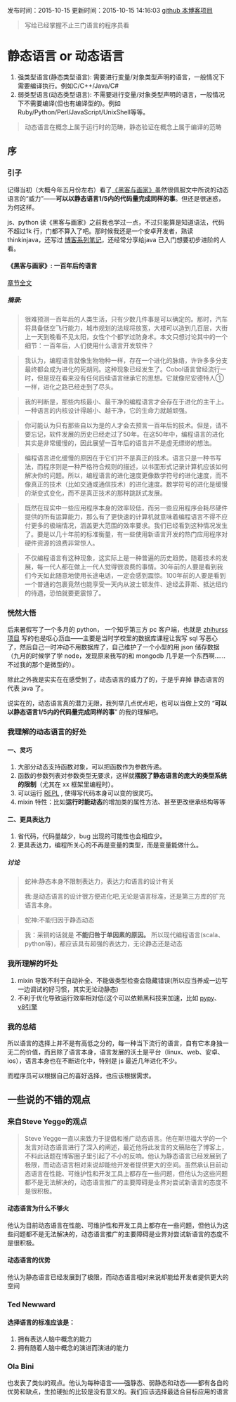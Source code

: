 发布时间：2015-10-15
更新时间：2015-10-15 14:16:03
[github 本博客项目](https://github.com/SimplyY/Blog/)

> 写给已经掌握不止三门语言的程序员看

# 静态语言 or 动态语言
1. 强类型语言(静态类型语言): 需要进行变量/对象类型声明的语言，一般情况下需要编译执行。例如C/C++/Java/C#
2. 弱类型语言(动态类型语言): 不需要进行变量/对象类型声明的语言，一般情况下不需要编译(但也有编译型的)。例如 Ruby/Python/Perl/JavaScript/UnixShell等等。

> 动态语言在概念上属于运行时的范畴，静态验证在概念上属于编译的范畴

## 序
### 引子

记得当初（大概今年五月份左右）看了[《黑客与画家》](https://book.douban.com/subject/6021440/)虽然很佩服文中所说的动态语言的“威力”——**可以以静态语言1/5内的代码量完成同样的事**。但还是很迷惑，为何这样。

js、python 读《黑客与画家》之前我也学过一点，不过只能算是知道语法，代码不超过1k 行，门都不算入了吧。那时候我还是一个安卓开发者，熟读 thinkinjava，还写过 [博客系列笔记](http://simplyy.space/blog/tag/thinkinjava%20%E7%AC%94%E8%AE%B0)，还经常分享给java 已入门想要初步进阶的人看。

#### 《黑客与画家》: 一百年后的语言
[章节全文](http://article.yeeyan.org/view/159737/178070)
##### 摘录:
> 很难预测一百年后的人类生活，只有少数几件事是可以确定的。那时，汽车将具备低空飞行能力，城市规划的法规将放宽，大楼可以造到几百层，大街上一天到晚看不见太阳，女性个个都学过防身术。本文只想讨论其中的一个细节：一百年后，人们使用什么语言开发软件？

> 我认为，编程语言就像生物物种一样，存在一个进化的脉络，许许多多分支最终都会成为进化的死胡同。这种现象已经发生了。Cobol语言曾经流行一时，但是现在看来没有任何后续语言继承它的思想。它就像尼安德特人①一样，进化之路已经走到了尽头。

> 我的判断是，那些内核最小、最干净的编程语言才会存在于进化的主干上。一种语言的内核设计得越小、越干净，它的生命力就越顽强。

> 你可能认为只有那些自以为是的人才会去预言一百年后的技术。但是，请不要忘记，软件发展的历史已经走过了50年。在这50年中，编程语言的进化其实是非常缓慢的，因此展望一百年后的语言并不是虚无缥缈的想法。

> 编程语言进化缓慢的原因在于它们并不是真正的技术。语言只是一种书写法，而程序则是一种严格符合规则的描述，以书面形式记录计算机应该如何解决你的问题。所以，编程语言的进化速度更像数学符号的进化速度，而不像真正的技术（比如交通或通信技术）的进化速度。数学符号的进化是缓慢的渐变式变化，而不是真正技术的那种跳跃式发展。

> 既然在现实中一些应用程序本身的效率较低，而另一些应用程序会耗尽硬件提供的所有运算能力，那么有了更快速的计算机就意味着编程语言不得不应付更多的极端情况，涵盖更大范围的效率要求。我们已经看到这种情况发生了。要是以几十年前的标准衡量，有一些使用新语言开发的热门应用程序对硬件资源的浪费非常惊人。

> 不仅编程语言有这种现象，这实际上是一种普遍的历史趋势。随着技术的发展，每一代人都在做上一代人觉得很浪费的事情。30年前的人要是看到我们今天如此随意地使用长途电话，一定会感到震惊。100年前的人要是看到一个普通的包裹竟然也能享受一天内从波士顿发件、途经孟菲斯、抵达纽约的待遇，恐怕就要更震惊了。


### 恍然大悟

后来暑假写了一个多月的 python， 一个知乎第三方 pc 客户端，也就是 [zhihurss 项目](https://github.com/SimplyY/zhihu-rss) 写的也是呕心沥血——主要是当时学校里的数据库课程让我写 sql 写恶心了，然后自己一时冲动不用数据库了，自己维护了一个小型的用 json 储存数据（九月的时候学了学 node，发现原来我写的和 mongodb 几乎是一个东西啊......不过我的那个是微型的）。

除此之外我是实实在在感受到了，动态语言的威力了的，于是乎弃掉 静态语言的代表 java 了。

说实在的，动态语言真的潜力无限，我列举几点优点吧，也可以当做上文的 “**可以以静态语言1/5内的代码量完成同样的事**” 的我的理解吧。

### 我理解的动态语言的好处

#### 一、灵巧
1. 大部分动态支持函数对象，可以把函数作为参数传递。
2. 函数的参数列表对参数类型无要求，这样就**摆脱了静态语言的庞大的类型系统的限制**（尤其在 xx 框架里编程时）。
3. 可以运行 [REPL](https://zh.wikipedia.org/zh-cn/%E8%AF%BB%E5%8F%96%EF%B9%A3%E6%B1%82%E5%80%BC%EF%B9%A3%E8%BE%93%E5%87%BA%E5%BE%AA%E7%8E%AF) , 使得写代码本身可以变的很灵巧。
4. mixin 特性：比如**运行时能动态**的增加类的属性方法、甚至更改继承结构等等

#### 二、更具表达力
1. 省代码，代码量越少，bug 出现的可能性也会相应少。
2. 更具表达力，编程所关心的不再是变量的类型，而是变量能做什么。

##### 讨论
> 蛇神:静态本身不限制表达力，表达力和语言的设计有关
>
> 我:是动态语言的设计很方便进化吧,无论是语言标准，还是第三方库的扩充语言本身。

> 蛇神:不能归因于静态动态

> 我：采铜的话就是 **不能归咎于单因素的原因。**
>所以现代编程语言(scala、 python等)，都应该具有超强的表达力，无论静态还是动态

### 我所理解的坏处
1. mixin 导致不利于自动补全、不能做类型检查会隐藏错误(所以应当养成一边写一边调试的好习惯，其实无论动静态)
2. 不利于优化导致运行效率相对低(这个可以依赖黑科技来加速，比如 [pypy](https://zh.wikipedia.org/wiki/PyPy)、 [v8引擎](https://zh.wikipedia.org/wiki/V8_(JavaScript%E5%BC%95%E6%93%8E))

### 我的总结
所以语言的选择上并不是有高低之分的，每一种当下流行的语言，自有它本身独一无二的价值，而且除了语言本身，语言发展的沃土是平台（linux、web、安卓、ios），语言本身也在不断进化中，特别是 js 最近几年进化不少。

而程序员可以根据自己的喜好选择，也应该根据需求。

## 一些说的不错的观点
### 来自Steve Yegge的观点
> Steve Yegge一直以来致力于提倡和推广动态语言。他在斯坦福大学的一个发言对动态语言进行了深入的阐述，最近他将此发言的文稿贴在了博客上，不料此话题在博客圈子里引起了不小的反响。他认为静态语言已经发展到了极限，而动态语言相对来说却能给开发者提供更大的空间。虽然承认目前动态语言在性能、可维护性和开发工具上都存在一些问题，但他认为这些问题都不是无法解决的，动态语言推广的主要障碍是业界对尝试新语言的态度不是很积极。

#### 动态语言为什么不够火
他认为目前动态语言在性能、可维护性和开发工具上都存在一些问题，但他认为这些问题都不是无法解决的，动态语言推广的主要障碍是业界对尝试新语言的态度不是很积极。

#### 动态语言的优势
他认为静态语言已经发展到了极限，而动态语言相对来说却能给开发者提供更大的空间

### Ted Newward
#### 选择语言的标准应该是：
1. 拥有表达人脑中概念的能力
2. 拥有随着人脑中概念的演进而演进的能力      

### Ola Bini
也发表了类似的观点。他认为每种语言——强静态、弱静态和动态——都有各自的优势和缺点，生拉硬扯的比较是没有意义的。我们应该选择最适合目标应用的语言
